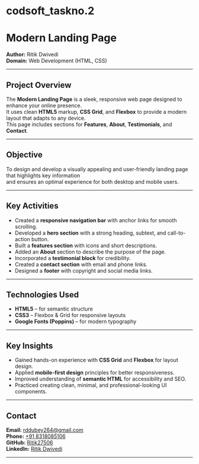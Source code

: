 # codsoft_taskno.2
# Modern Landing Page

**Author:** Ritik Dwivedi  
**Domain:** Web Development (HTML, CSS)

---

## Project Overview
The **Modern Landing Page** is a sleek, responsive web page designed to enhance your online presence.  
It uses clean **HTML5** markup, **CSS Grid**, and **Flexbox** to provide a modern layout that adapts to any device.  
This page includes sections for **Features**, **About**, **Testimonials**, and **Contact**.

---

##  Objective
To design and develop a visually appealing and user-friendly landing page that highlights key information  
and ensures an optimal experience for both desktop and mobile users.

---

##  Key Activities
- Created a **responsive navigation bar** with anchor links for smooth scrolling.
- Developed a **hero section** with a strong heading, subtext, and call-to-action button.
- Built a **features section** with icons and short descriptions.
- Added an **About** section to describe the purpose of the page.
- Incorporated a **testimonial block** for credibility.
- Created a **contact section** with email and phone links.
- Designed a **footer** with copyright and social media links.

---

## Technologies Used
- **HTML5** – for semantic structure  
- **CSS3** – Flexbox & Grid for responsive layouts  
- **Google Fonts (Poppins)** – for modern typography  

---

##  Key Insights
- Gained hands-on experience with **CSS Grid** and **Flexbox** for layout design.
- Applied **mobile-first design** principles for better responsiveness.
- Improved understanding of **semantic HTML** for accessibility and SEO.
- Practiced creating clean, minimal, and professional-looking UI components.

---

##  Contact
**Email:** [rddubey264@gmail.com](mailto:rddubey264@gmail.com)  
**Phone:** [+91 8318085106](tel:+918318085106)  
**GitHub:** [Ritik27506](https://github.com/Ritik27506)  
**LinkedIn:** [Ritik Dwivedi](https://www.linkedin.com/in/ritik-dwivedi-642603352)

---


